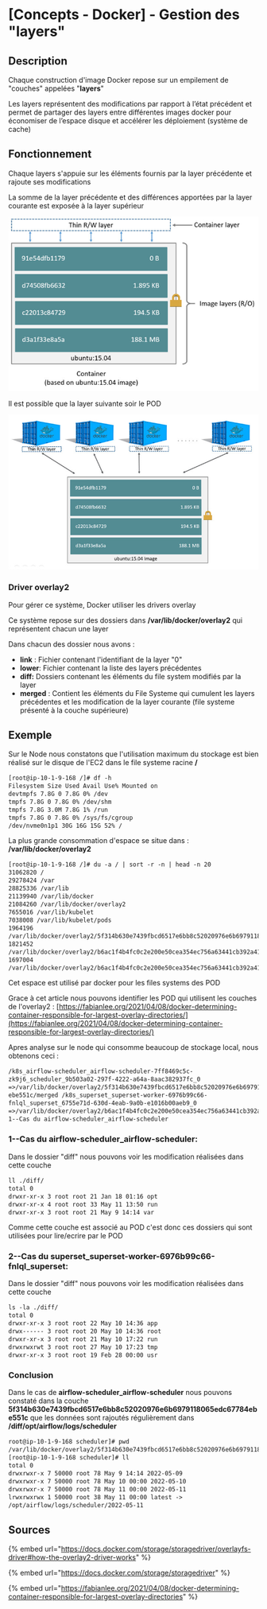 # \[Concepts - Docker] - Gestion des "layers"

## Description

Chaque construction d'image Docker repose sur un empilement de "couches" appelées "**layers**"

Les layers représentent des modifications par rapport à l’état précédent et permet de partager des layers entre différentes images docker pour économiser de l’espace disque et accélérer les déploiement (système de cache)

## Fonctionnement

Chaque layers s'appuie sur les éléments fournis par la layer précédente et rajoute ses modifications

La somme de la layer précédente et des différences apportées par la layer courante est exposée à la layer supérieur

![](../../.gitbook/assets/Docker--container-layers.jpg)

Il est possible que la layer suivante soir le POD

![](../../.gitbook/assets/Docker--sharing-layers.jpg)

### Driver overlay2

Pour gérer ce système, Docker utiliser les drivers overlay

Ce système repose sur des dossiers dans **/var/lib/docker/overlay2** qui représentent chacun une layer

Dans chacun des dossier nous avons :

* **link** : Fichier contenant l'identifiant de la layer "0"
* **lower**: Fichier contenant la liste des layers précédentes
* **diff:** Dossiers contenant les éléments du file system modifiés par la layer
* **merged** : Contient les éléments du File Systeme qui cumulent les layers précédentes et les modification de la layer courante (file systeme présenté à la couche supérieure)

## Exemple

Sur le Node nous constatons que l'utilisation maximum du stockage est bien réalisé sur le disque de l'EC2 dans le file systeme racine **/**

```
[root@ip-10-1-9-168 /]# df -h
Filesystem Size Used Avail Use% Mounted on
devtmpfs 7.8G 0 7.8G 0% /dev
tmpfs 7.8G 0 7.8G 0% /dev/shm
tmpfs 7.8G 3.0M 7.8G 1% /run
tmpfs 7.8G 0 7.8G 0% /sys/fs/cgroup
/dev/nvme0n1p1 30G 16G 15G 52% /
```

La plus grande consommation d'espace se situe dans : **/var/lib/docker/overlay2**

```
[root@ip-10-1-9-168 /]# du -a / | sort -r -n | head -n 20
31062820 /
29278424 /var
28825336 /var/lib
21139940 /var/lib/docker
21084260 /var/lib/docker/overlay2
7655016 /var/lib/kubelet
7038008 /var/lib/kubelet/pods
1964196 /var/lib/docker/overlay2/5f314b630e7439fbcd6517e6bb8c52020976e6b6979118065edc67784ebe551c
1821452 /var/lib/docker/overlay2/b6ac1f4b4fc0c2e200e50cea354ec756a63441cb392a41f757f110fcb5d28ded
1697004 /var/lib/docker/overlay2/b6ac1f4b4fc0c2e200e50cea354ec756a63441cb392a41f757f110fcb5d28ded/merged
```

Cet espace est utilisé par docker pour les files systems des POD

Grace à cet article nous pouvons identifier les POD qui utilisent les couches de l'overlay2 : [https://fabianlee.org/2021/04/08/docker-determining-container-responsible-for-largest-overlay-directories/](https://fabianlee.org/2021/04/08/docker-determining-container-responsible-for-largest-overlay-directories/)

Apres analyse sur le node qui consomme beaucoup de stockage local, nous obtenons ceci :

```
/k8s_airflow-scheduler_airflow-scheduler-7ff8469c5c-zk9j6_scheduler_9b503a02-297f-4222-a64a-8aac382937fc_0 =>/var/lib/docker/overlay2/5f314b630e7439fbcd6517e6bb8c52020976e6b6979118065edc67784
ebe551c/merged /k8s_superset_superset-worker-6976b99c66-fnlql_superset_6755e71d-630d-4eab-9a0b-e1016b00aeb9_0 =>/var/lib/docker/overlay2/b6ac1f4b4fc0c2e200e50cea354ec756a63441cb392a41f757f110fcb5d28ded/merged 1--Cas du airflow-scheduler_airflow-scheduler
```

### 1--Cas du **airflow-scheduler\_airflow-scheduler:**

Dans le dossier "diff" nous pouvons voir les modification réalisées dans cette couche

```
ll ./diff/
total 0
drwxr-xr-x 3 root root 21 Jan 18 01:16 opt
drwxr-xr-x 4 root root 33 May 11 13:50 run
drwxr-xr-x 3 root root 21 May 9 14:14 var
```

Comme cette couche est associé au POD c'est donc ces dossiers qui sont utilisées pour lire/ecrire par le POD

### 2--Cas du **superset\_superset-worker-6976b99c66-fnlql\_superset:**

Dans le dossier "diff" nous pouvons voir les modification réalisées dans cette couche

```
ls -la ./diff/
total 0
drwxr-xr-x 3 root root 22 May 10 14:36 app
drwx------ 3 root root 20 May 10 14:36 root
drwxr-xr-x 3 root root 21 May 10 17:22 run
drwxrwxrwt 3 root root 27 May 10 17:23 tmp
drwxr-xr-x 3 root root 19 Feb 28 00:00 usr
```

### Conclusion

Dans le cas de **airflow-scheduler\_airflow-scheduler** nous pouvons constaté dans la couche **5f314b630e7439fbcd6517e6bb8c52020976e6b6979118065edc67784ebe551c** que les données sont rajoutés régulièrement dans **/diff/opt/airflow/logs/scheduler**

```
root@ip-10-1-9-168 scheduler]# pwd
/var/lib/docker/overlay2/5f314b630e7439fbcd6517e6bb8c52020976e6b6979118065edc67784ebe551c/diff/opt/airflow/logs/scheduler
[root@ip-10-1-9-168 scheduler]# ll
total 0
drwxrwxr-x 7 50000 root 78 May 9 14:14 2022-05-09
drwxrwxr-x 7 50000 root 78 May 10 00:00 2022-05-10
drwxrwxr-x 7 50000 root 78 May 11 00:00 2022-05-11
lrwxrwxrwx 1 50000 root 38 May 11 00:00 latest -> /opt/airflow/logs/scheduler/2022-05-11
```

## Sources

{% embed url="https://docs.docker.com/storage/storagedriver/overlayfs-driver#how-the-overlay2-driver-works" %}

{% embed url="https://docs.docker.com/storage/storagedriver" %}

{% embed url="https://fabianlee.org/2021/04/08/docker-determining-container-responsible-for-largest-overlay-directories" %}
